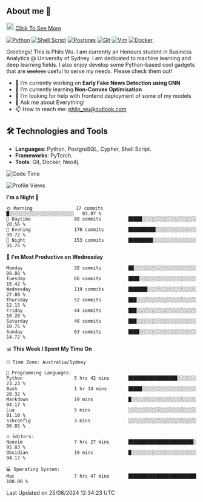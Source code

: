 ## About me 🤗

<a href="#"><img src="https://media.giphy.com/media/hvRJCLFzcasrR4ia7z/giphy.gif" width="20px" height="20px"></a> [Click To See More](https://codeboyphilo.github.io)

[![Python](https://img.shields.io/badge/python-3670A0?style=for-the-badge&logo=python&logoColor=ffdd54)](#)
[![Shell Script](https://img.shields.io/badge/shell_script-%23121011.svg?style=for-the-badge&logo=gnu-bash&logoColor=white)](#)
[![Postgres](https://img.shields.io/badge/postgres-%23316192.svg?style=for-the-badge&logo=postgresql&logoColor=white)](#)
[![Git](https://img.shields.io/badge/git-%23F05033.svg?style=for-the-badge&logo=git&logoColor=white)](#)
[![Vim](https://img.shields.io/badge/VIM-%2311AB00.svg?style=for-the-badge&logo=vim&logoColor=white)](#)
[![Docker](https://img.shields.io/badge/docker-%230db7ed.svg?style=for-the-badge&logo=docker&logoColor=white)](#)

Greetings! This is Philo Wu. I am currently an Honours student in Business Analytics \@ University of Sydney. I am dedicated to machine learning and deep learning fields. I also enjoy develop some Python-based cool gadgets that are ~~useless~~ useful to serve my needs. Please check them out!

- 🔭 I’m currently working on **Early Fake News Detection using GNN**
- 🌱 I’m currently learning **Non-Convex Optimisation**
- 🤔 I’m looking for help with frontend deployment of some of my models
- 💬 Ask me about Everything!
- 📫 How to reach me: philo_wu@outlook.com

## 🛠 Technologies and Tools
- **Languages**: Python, PostgreSQL, Cypher, Shell Script.
- **Frameworks**: PyTorch.
- **Tools**: Git, Docker, Neo4j.

<!--START_SECTION:waka-->
![Code Time](http://img.shields.io/badge/Code%20Time-403%20hrs%2036%20mins-blue)

![Profile Views](http://img.shields.io/badge/Profile%20Views-0-blue)

**I'm a Night 🦉** 

```text
🌞 Morning                17 commits          █░░░░░░░░░░░░░░░░░░░░░░░░   03.97 % 
🌆 Daytime                88 commits          █████░░░░░░░░░░░░░░░░░░░░   20.56 % 
🌃 Evening                170 commits         ██████████░░░░░░░░░░░░░░░   39.72 % 
🌙 Night                  153 commits         █████████░░░░░░░░░░░░░░░░   35.75 % 
```
📅 **I'm Most Productive on Wednesday** 

```text
Monday                   38 commits          ██░░░░░░░░░░░░░░░░░░░░░░░   08.88 % 
Tuesday                  66 commits          ████░░░░░░░░░░░░░░░░░░░░░   15.42 % 
Wednesday                119 commits         ███████░░░░░░░░░░░░░░░░░░   27.80 % 
Thursday                 52 commits          ███░░░░░░░░░░░░░░░░░░░░░░   12.15 % 
Friday                   44 commits          ███░░░░░░░░░░░░░░░░░░░░░░   10.28 % 
Saturday                 46 commits          ███░░░░░░░░░░░░░░░░░░░░░░   10.75 % 
Sunday                   63 commits          ████░░░░░░░░░░░░░░░░░░░░░   14.72 % 
```


📊 **This Week I Spent My Time On** 

```text
🕑︎ Time Zone: Australia/Sydney

💬 Programming Languages: 
Python                   5 hrs 42 mins       ██████████████████░░░░░░░   73.23 % 
Bash                     1 hr 34 mins        █████░░░░░░░░░░░░░░░░░░░░   20.32 % 
Markdown                 19 mins             █░░░░░░░░░░░░░░░░░░░░░░░░   04.17 % 
Lua                      5 mins              ░░░░░░░░░░░░░░░░░░░░░░░░░   01.10 % 
sshconfig                3 mins              ░░░░░░░░░░░░░░░░░░░░░░░░░   00.85 % 

🔥 Editors: 
Neovim                   7 hrs 27 mins       ████████████████████████░   95.83 % 
Obsidian                 19 mins             █░░░░░░░░░░░░░░░░░░░░░░░░   04.17 % 

💻 Operating System: 
Mac                      7 hrs 47 mins       █████████████████████████   100.00 % 
```


 Last Updated on 25/08/2024 12:34:23 UTC
<!--END_SECTION:waka-->
